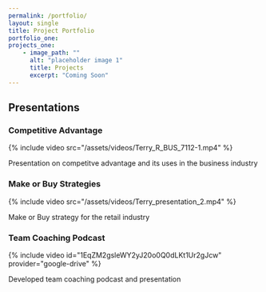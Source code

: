 ```yaml
---
permalink: /portfolio/
layout: single
title: Project Portfolio
portfolio_one:
projects_one:
    - image_path: ""
      alt: "placeholder image 1"
      title: Projects
      excerpt: "Coming Soon"
---
```


## Presentations

### Competitive Advantage

{% include video src="/assets/videos/Terry_R_BUS_7112-1.mp4" %}

Presentation on competitve advantage and its uses in the business industry

### Make or Buy Strategies

{% include video src="/assets/videos/Terry_presentation_2.mp4" %}

Make or Buy strategy for the retail industry 

### Team Coaching Podcast

{% include video id="1EqZM2gsleWY2yJ20o0Q0dLKt1Ur2gJcw" provider="google-drive" %}

Developed team coaching podcast and presentation 
